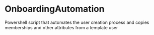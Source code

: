 # OnboardingAutomation

Powershell script that automates the user creation process and copies memberships and other attributes from a template user
